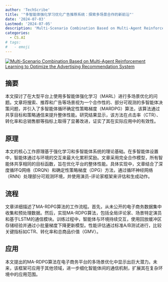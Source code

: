 ```yaml
---
author: 'TechScribe'
title: '"多智能体强化学习优化广告推荐系统：探索多场景合作的新前沿"'
date: '2024-07-03'
Lastmod: '2024-07-05'
description: 'Multi-Scenario Combination Based on Multi-Agent Reinforcement Learning to Optimize the Advertising Recommendation System'
categories:
  - CS.AI
# tags:
#   - emoji
---
```


[![Multi-Scenario Combination Based on Multi-Agent Reinforcement Learning to Optimize the Advertising Recommendation System](https://arxiv-research-1301205113.cos.ap-guangzhou.myqcloud.com/images/2407.02759v1.pdf_0.jpg)](https://arxiv.org/abs/2407.02759v1)

## 摘要

本文探讨了在大型平台上使用多智能体强化学习（MARL）进行多场景优化的问题。文章将搜索、推荐和广告等场景视为一个合作性的、部分可观测的多智能体决策问题，并引入了多智能体循环确定性策略梯度（MARDPG）算法，该算法通过共享目标和策略通信来提升整体性能。研究结果显示，该方法在点击率（CTR）、转化率和总销售额等指标上取得了显著改进，证实了其在实际应用中的有效性。<!--more-->

## 原理

本文的核心工作原理基于强化学习和多智能体系统的理论基础。在多智能体设置中，智能体通过与环境的交互来最大化累积奖励。文章采用完全合作模型，所有智能体共享相同的目标函数，旨在优化平台的整体性能。具体实现中，文章结合了深度循环Q网络（DRQN）和确定性策略梯度（DPG）方法，通过循环神经网络（RNN）处理部分可观测环境，并使用演员-评论家框架来评估和生成动作。

## 流程

文章详细描述了MA-RDPG算法的工作流程。首先，从未公开的电子商务数据集中收集和预处理数据。然后，实现MA-RDPG算法，包括全局评论家、场景特定演员和基于LSTM的通信模块。训练过程中，智能体与环境持续交互，使用回放缓冲区存储经验并通过小批量梯度下降更新模型。性能评估通过标准A/B测试进行，比较关键指标如CTR、转化率和总商品价值（GMV）。

## 应用

本文提出的MA-RDPG算法在电子商务平台的多场景优化中显示出巨大潜力。未来，该框架可应用于其他领域，进一步细化智能体间的通信机制，扩展其在复杂环境中的应用范围。